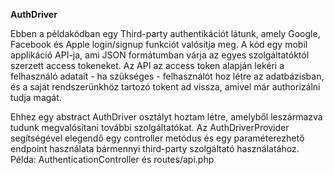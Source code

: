 **AuthDriver**

Ebben a példakódban egy Third-party authentikációt látunk, amely Google, Facebook és Apple login/signup funkciót valósítja meg. A kód egy mobil applikáció API-ja, ami JSON formátumban várja az egyes szolgáltatóktól szerzett access tokeneket. Az API az access token alapján lekéri a felhasználó adatait - ha szükséges - felhasználót hoz létre az adatbázisban, és a saját rendszerünkhöz tartozó tokent ad vissza, amivel már authorizálni tudja magát.

Ehhez egy abstract AuthDriver osztályt hoztam létre, amelyből leszármazva tudunk megvalósítani további szolgáltatókat. Az AuthDriverProvider segítségével elegendő egy controller metódus és egy paraméterezhető endpoint használata bármennyi third-party szolgáltató használatához. Példa: AuthenticationController és routes/api.php